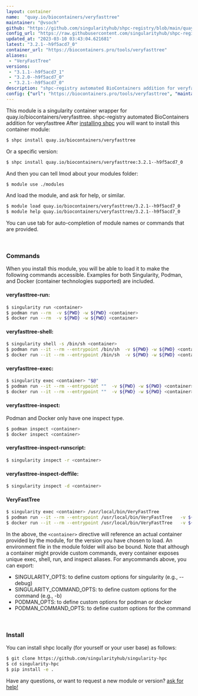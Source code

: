 ```yaml
---
layout: container
name:  "quay.io/biocontainers/veryfasttree"
maintainer: "@vsoch"
github: "https://github.com/singularityhub/shpc-registry/blob/main/quay.io/biocontainers/veryfasttree/container.yaml"
config_url: "https://raw.githubusercontent.com/singularityhub/shpc-registry/main/quay.io/biocontainers/veryfasttree/container.yaml"
updated_at: "2023-03-10 03:43:04.621681"
latest: "3.2.1--h9f5acd7_0"
container_url: "https://biocontainers.pro/tools/veryfasttree"
aliases:
 - "VeryFastTree"
versions:
 - "3.1.1--h9f5acd7_1"
 - "3.2.0--h9f5acd7_0"
 - "3.2.1--h9f5acd7_0"
description: "shpc-registry automated BioContainers addition for veryfasttree"
config: {"url": "https://biocontainers.pro/tools/veryfasttree", "maintainer": "@vsoch", "description": "shpc-registry automated BioContainers addition for veryfasttree", "latest": {"3.2.1--h9f5acd7_0": "sha256:5989eb9fc4676857e014f33e788adb763e1889592a3229fca6199a862b30ee51"}, "tags": {"3.1.1--h9f5acd7_1": "sha256:f61eb7aa8aa0a69a1791d3c702c78d32a5ed85af370c8da20dec66b837eed066", "3.2.0--h9f5acd7_0": "sha256:7e5264ed5c77c98926ba6f6e18f713fa46b726b4b3f5fe5fc365c2276f987e06", "3.2.1--h9f5acd7_0": "sha256:5989eb9fc4676857e014f33e788adb763e1889592a3229fca6199a862b30ee51"}, "docker": "quay.io/biocontainers/veryfasttree", "aliases": {"VeryFastTree": "/usr/local/bin/VeryFastTree"}}
---
```


This module is a singularity container wrapper for quay.io/biocontainers/veryfasttree.
shpc-registry automated BioContainers addition for veryfasttree
After [installing shpc](#install) you will want to install this container module:


```bash
$ shpc install quay.io/biocontainers/veryfasttree
```

Or a specific version:

```bash
$ shpc install quay.io/biocontainers/veryfasttree:3.2.1--h9f5acd7_0
```

And then you can tell lmod about your modules folder:

```bash
$ module use ./modules
```

And load the module, and ask for help, or similar.

```bash
$ module load quay.io/biocontainers/veryfasttree/3.2.1--h9f5acd7_0
$ module help quay.io/biocontainers/veryfasttree/3.2.1--h9f5acd7_0
```

You can use tab for auto-completion of module names or commands that are provided.

<br>

### Commands

When you install this module, you will be able to load it to make the following commands accessible.
Examples for both Singularity, Podman, and Docker (container technologies supported) are included.

#### veryfasttree-run:

```bash
$ singularity run <container>
$ podman run --rm  -v ${PWD} -w ${PWD} <container>
$ docker run --rm  -v ${PWD} -w ${PWD} <container>
```

#### veryfasttree-shell:

```bash
$ singularity shell -s /bin/sh <container>
$ podman run --it --rm --entrypoint /bin/sh  -v ${PWD} -w ${PWD} <container>
$ docker run --it --rm --entrypoint /bin/sh  -v ${PWD} -w ${PWD} <container>
```

#### veryfasttree-exec:

```bash
$ singularity exec <container> "$@"
$ podman run --it --rm --entrypoint ""  -v ${PWD} -w ${PWD} <container> "$@"
$ docker run --it --rm --entrypoint ""  -v ${PWD} -w ${PWD} <container> "$@"
```

#### veryfasttree-inspect:

Podman and Docker only have one inspect type.

```bash
$ podman inspect <container>
$ docker inspect <container>
```

#### veryfasttree-inspect-runscript:

```bash
$ singularity inspect -r <container>
```

#### veryfasttree-inspect-deffile:

```bash
$ singularity inspect -d <container>
```


#### VeryFastTree

```bash
$ singularity exec <container> /usr/local/bin/VeryFastTree
$ podman run --it --rm --entrypoint /usr/local/bin/VeryFastTree   -v ${PWD} -w ${PWD} <container> -c " $@"
$ docker run --it --rm --entrypoint /usr/local/bin/VeryFastTree   -v ${PWD} -w ${PWD} <container> -c " $@"
```



In the above, the `<container>` directive will reference an actual container provided
by the module, for the version you have chosen to load. An environment file in the
module folder will also be bound. Note that although a container
might provide custom commands, every container exposes unique exec, shell, run, and
inspect aliases. For anycommands above, you can export:

 - SINGULARITY_OPTS: to define custom options for singularity (e.g., --debug)
 - SINGULARITY_COMMAND_OPTS: to define custom options for the command (e.g., -b)
 - PODMAN_OPTS: to define custom options for podman or docker
 - PODMAN_COMMAND_OPTS: to define custom options for the command

<br>

### Install

You can install shpc locally (for yourself or your user base) as follows:

```bash
$ git clone https://github.com/singularityhub/singularity-hpc
$ cd singularity-hpc
$ pip install -e .
```

Have any questions, or want to request a new module or version? [ask for help!](https://github.com/singularityhub/singularity-hpc/issues)